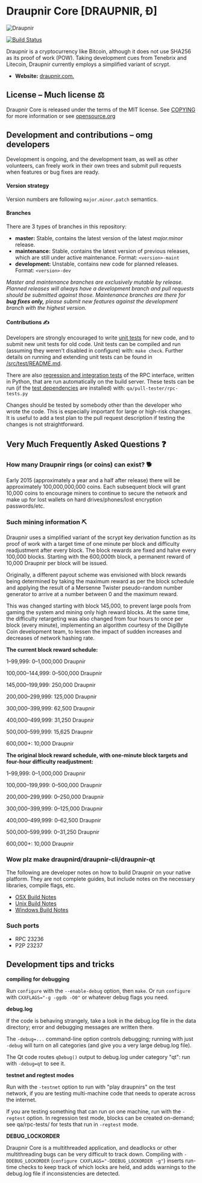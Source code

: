 # Draupnir Core [DRAUPNIR, Ð]

![Draupnir](https://static.tumblr.com/ppdj5y9/Ae9mxmxtp/300coin.png)

[![Build Status](https://travis-ci.com/draupnir/draupnir.svg?branch=master)](https://travis-ci.com/draupnir/draupnir)

Draupnir is a cryptocurrency like Bitcoin, although it does not use SHA256 as
its proof of work (POW). Taking development cues from Tenebrix and Litecoin,
Draupnir currently employs a simplified variant of scrypt.
- **Website:** [draupnir.com.](https://draupnir.com)

## License – Much license ⚖️
Draupnir Core is released under the terms of the MIT license. See
[COPYING](COPYING) for more information or see
[opensource.org](https://opensource.org/licenses/MIT)

## Development and contributions – omg developers
Development is ongoing, and the development team, as well as other volunteers,
can freely work in their own trees and submit pull requests when features or
bug fixes are ready.

#### Version strategy
Version numbers are following ```major.minor.patch``` semantics.

#### Branches
There are 3 types of branches in this repository:

- **master:** Stable, contains the latest version of the latest *major.minor* release.
- **maintenance:** Stable, contains the latest version of previous releases, which are still under active maintenance. Format: ```<version>-maint```
- **development:** Unstable, contains new code for planned releases. Format: ```<version>-dev```

*Master and maintenance branches are exclusively mutable by release. Planned*
*releases will always have a development branch and pull requests should be*
*submitted against those. Maintenance branches are there for **bug fixes only,***
*please submit new features against the development branch with the highest version.*

#### Contributions ✍️

Developers are strongly encouraged to write [unit tests](src/test/README.md) for new code, and to
submit new unit tests for old code. Unit tests can be compiled and run
(assuming they weren't disabled in configure) with: `make check`. Further details on running
and extending unit tests can be found in [/src/test/README.md](/src/test/README.md).

There are also [regression and integration tests](/qa) of the RPC interface, written
in Python, that are run automatically on the build server.
These tests can be run (if the [test dependencies](/qa) are installed) with: `qa/pull-tester/rpc-tests.py`

Changes should be tested by somebody other than the developer who wrote the
code. This is especially important for large or high-risk changes. It is useful
to add a test plan to the pull request description if testing the changes is
not straightforward.

## Very Much Frequently Asked Questions ❓

### How many Draupnir rings (or coins) can exist? 🐕
Early 2015 (approximately a year and a half after release) there will be
approximately 100,000,000,000 coins.
Each subsequent block will grant 10,000 coins to encourage miners to continue to
secure the network and make up for lost wallets on hard drives/phones/lost
encryption passwords/etc.


### Such mining information ⛏

Draupnir uses a simplified variant of the scrypt key derivation function as its
proof of work with a target time of one minute per block and difficulty
readjustment after every block. The block rewards are fixed and halve every
100,000 blocks. Starting with the 600,000th block, a permanent reward of
10,000 Draupnir per block will be issued.  

Originally, a different payout scheme was envisioned with block rewards being
determined by taking the maximum reward as per the block schedule and applying
the result of a Mersenne Twister pseudo-random number generator to arrive at a
number between 0 and the maximum reward.

This was changed starting with block 145,000, to prevent large pools from gaming
the system and mining only high reward blocks. At the same time, the difficulty
retargeting was also changed from four hours to once per block (every minute),
implementing an algorithm courtesy of the DigiByte Coin development team, to
lessen the impact of sudden increases and decreases of network hashing rate.

**The current block reward schedule:**

1–99,999: 0–1,000,000 Draupnir

100,000–144,999: 0–500,000 Draupnir

145,000–199,999: 250,000 Draupnir

200,000–299,999: 125,000 Draupnir

300,000–399,999: 62,500 Draupnir

400,000–499,999: 31,250 Draupnir

500,000–599,999: 15,625 Draupnir

600,000+: 10,000 Draupnir

**The original block reward schedule, with one-minute block targets and four-hour difficulty readjustment:**

1–99,999: 0–1,000,000 Draupnir

100,000–199,999: 0–500,000 Draupnir

200,000–299,999: 0–250,000 Draupnir

300,000–399,999: 0–125,000 Draupnir

400,000–499,999: 0–62,500 Draupnir

500,000–599,999: 0–31,250 Draupnir

600,000+: 10,000 Draupnir

### Wow plz make draupnird/draupnir-cli/draupnir-qt

  The following are developer notes on how to build Draupnir on your native platform. They are not complete guides, but include notes on the necessary libraries, compile flags, etc.

  - [OSX Build Notes](doc/build-osx.md)
  - [Unix Build Notes](doc/build-unix.md)
  - [Windows Build Notes](doc/build-windows.md)

### Such ports

- RPC 23236
- P2P 23237

## Development tips and tricks

**compiling for debugging**

Run `configure` with the `--enable-debug` option, then `make`. Or run `configure` with
`CXXFLAGS="-g -ggdb -O0"` or whatever debug flags you need.

**debug.log**

If the code is behaving strangely, take a look in the debug.log file in the data directory;
error and debugging messages are written there.

The `-debug=...` command-line option controls debugging; running with just `-debug` will turn
on all categories (and give you a very large debug.log file).

The Qt code routes `qDebug()` output to debug.log under category "qt": run with `-debug=qt`
to see it.

**testnet and regtest modes**

Run with the `-testnet` option to run with "play draupnirs" on the test network, if you
are testing multi-machine code that needs to operate across the internet.

If you are testing something that can run on one machine, run with the `-regtest` option.
In regression test mode, blocks can be created on-demand; see qa/rpc-tests/ for tests
that run in `-regtest` mode.

**DEBUG_LOCKORDER**

Draupnir Core is a multithreaded application, and deadlocks or other multithreading bugs
can be very difficult to track down. Compiling with `-DDEBUG_LOCKORDER` (`configure
CXXFLAGS="-DDEBUG_LOCKORDER -g"`) inserts run-time checks to keep track of which locks
are held, and adds warnings to the debug.log file if inconsistencies are detected.
